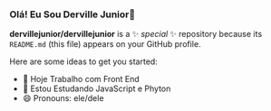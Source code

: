 ### Olá! Eu Sou Derville Junior👋


**dervillejunior/dervillejunior** is a ✨ _special_ ✨ repository because its `README.md` (this file) appears on your GitHub profile.

Here are some ideas to get you started:

- 🔭 Hoje Trabalho com Front End
- 🌱 Estou Estudando JavaScript e Phyton
- 😄 Pronouns: ele/dele


